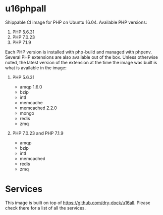 u16phpall
===============

Shippable CI image for PHP on Ubuntu 16.04. Available PHP versions:

  1. PHP 5.6.31
  2. PHP 7.0.23
  3. PHP 7.1.9

Each PHP version is installed with php-build and managed with phpenv. Several 
PHP extensions are also available out of the box. Unless otherwise noted, the 
latest version of the extension at the time the image was built is what is 
available in the image:

  1. PHP 5.6.31

      * amqp 1.6.0
      * bzip
      * intl
      * memcache
      * memcached 2.2.0
      * mongo
      * redis
      * zmq

  2. PHP 7.0.23 and PHP 7.1.9

      * amqp
      * bzip
      * intl
      * memcached
      * redis
      * zmq

# Services
This image is built on top of https://github.com/dry-dock/u16all. Please check 
there for a list of all the services.

